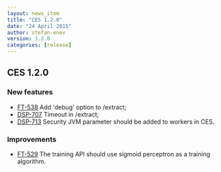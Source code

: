 ```yaml
---
layout: news_item
title: "CES 1.2.0"
date: "24 April 2015"
author: stefan-enev
version: 1.2.0
categories: [release]
---
```


## CES 1.2.0

### New features

* [FT-538](https://jira.ontotext.com/browse/FT-538) Add 'debug' option to /extract;
* [DSP-707](https://jira.ontotext.com/browse/DSP-707)  Timeout in /extract;
* [DSP-713](https://jira.ontotext.com/browse/DSP-713) Security JVM parameter should be added to workers in CES.

### Improvements

* [FT-529](https://jira.ontotext.com/browse/FT-529) The training API should use sigmoid perceptron as a training algorithm.
